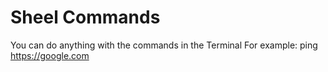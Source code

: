 # Sheel Commands
You can do anything with the commands in the Terminal
For example: ping https://google.com
